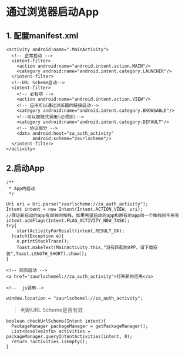 # 通过浏览器启动App

## 1. 配置manifest.xml

    <activity android:name=".MainActivity">
      <!-- 正常启动 -->
      <intent-filter>
        <action android:name="android.intent.action.MAIN"/>
        <category android:name="android.intent.category.LAUNCHER"/>
      </intent-filter>
      <!--URL Scheme启动-->
      <intent-filter>
        <!-- 必有项 -->
        <action android:name="android.intent.action.VIEW"/>
        <!-- 应用可以通过浏览器的链接启动-->
        <category android:name="android.intent.category.BROWSABLE"/>
        <!--可以被隐式调用(必须加)-->
        <category android:name="android.intent.category.DEFAULT"/>
        <!-- 协议部分 -->
        <data android:host="za_auth_activity"
              android:scheme="zaurlscheme"/>
      </intent-filter>
    </activity>


## 2.启动App

    /**
     * App内启动
     */

    Uri uri = Uri.parse("zaurlscheme://za_auth_activity");
    Intent intent = new Intent(Intent.ACTION_VIEW, uri);
    //保证新启动的app有单独的堆栈，如果希望启动的app和原有的app同一个堆栈则不用写
    intent.addFlags(Intent.FLAG_ACTIVITY_NEW_TASK);
    try{
        startActivityForResult(intent,RESULT_OK);
      }catch(Exception e){
        e.printStackTrace();
        Toast.makeText(MainActivity.this,"没有匹配的APP，请下载安装",Toast.LENGTH_SHORT).show();
    }

    <!-- 网页启动 -->
    <a href="zaurlschemel://za_auth_activity">打开新的应用</a>

    <!--  js调用-->

    window.location = "zaurlschemel://za_auth_activity";


> 判断URL Scheme是否有效

    boolean checkUrlScheme(Intent intent){
      PackageManager packageManager = getPackageManager();
      List<ResolveInfo> activities = packageManager.queryIntentActivities(intent, 0);
      return !activities.isEmpty();
    }
